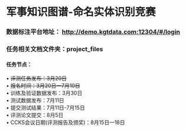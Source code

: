 # 军事知识图谱-命名实体识别竞赛
### 数据标注平台地址： http://demo.kgtdata.com:12304/#/login
### 任务相关文档文件夹：project_files

#### 任务节点：  
•	~~评测任务发布：3月20日~~  
•	~~报名时间：3月20日—7月10日~~  
•	训练及验证数据发布：3月30日  
•	测试数据发布：7月11日  
•	提交测试结果：7月11日-7月15日  
•	评测论文提交：8月5日  
•	CCKS会议日期(评测报告及颁奖)：8月15日—18日  


